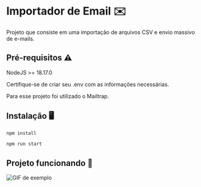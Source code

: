 # Importador de Email ✉️

Projeto que consiste em uma importação de arquivos CSV e envio massivo de e-mails.

## Pré-requisitos ⚠️

NodeJS >= 18.17.0

Certifique-se de criar seu .env com as informações necessárias.

Para esse projeto foi utilizado o Mailtrap.

## Instalação 🖥️

```bash
npm install

npm run start
````

## Projeto funcionando 🚀

![GIF de exemplo](https://github.com/flcamara/Importador-email/blob/main/example.gif)
